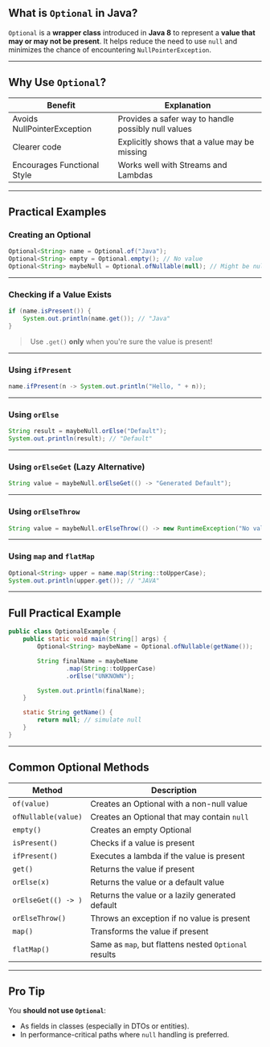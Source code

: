 ## What is `Optional` in Java?

`Optional` is a **wrapper class** introduced in **Java 8** to represent a **value that may or may not be present**. It helps reduce the need to use `null` and minimizes the chance of encountering `NullPointerException`.

---

##  Why Use `Optional`?

| Benefit                     | Explanation                                         |
| --------------------------- | --------------------------------------------------- |
|  Avoids NullPointerException | Provides a safer way to handle possibly null values |
|  Clearer code               | Explicitly shows that a value may be missing        |
|  Encourages Functional Style | Works well with Streams and Lambdas                 |

---

##  Practical Examples

###  Creating an Optional

```java
Optional<String> name = Optional.of("Java");
Optional<String> empty = Optional.empty(); // No value
Optional<String> maybeNull = Optional.ofNullable(null); // Might be null
```

---

###  Checking if a Value Exists

```java
if (name.isPresent()) {
    System.out.println(name.get()); // "Java"
}
```

> ️ Use `.get()` **only** when you're sure the value is present!

---

###  Using `ifPresent`

```java
name.ifPresent(n -> System.out.println("Hello, " + n));
```

---

###  Using `orElse`

```java
String result = maybeNull.orElse("Default");
System.out.println(result); // "Default"
```

---

###  Using `orElseGet` (Lazy Alternative)

```java
String value = maybeNull.orElseGet(() -> "Generated Default");
```

---

###  Using `orElseThrow`

```java
String value = maybeNull.orElseThrow(() -> new RuntimeException("No value"));
```

---

###  Using `map` and `flatMap`

```java
Optional<String> upper = name.map(String::toUpperCase);
System.out.println(upper.get()); // "JAVA"
```

---

##  Full Practical Example

```java
public class OptionalExample {
    public static void main(String[] args) {
        Optional<String> maybeName = Optional.ofNullable(getName());

        String finalName = maybeName
                .map(String::toUpperCase)
                .orElse("UNKNOWN");

        System.out.println(finalName);
    }

    static String getName() {
        return null; // simulate null
    }
}
```

---

##  Common Optional Methods

| Method              | Description                                           |
| ------------------- | ----------------------------------------------------- |
| `of(value)`         | Creates an Optional with a non-null value             |
| `ofNullable(value)` | Creates an Optional that may contain `null`           |
| `empty()`           | Creates an empty Optional                             |
| `isPresent()`       | Checks if a value is present                          |
| `ifPresent()`       | Executes a lambda if the value is present             |
| `get()`             | Returns the value if present                          |
| `orElse(x)`         | Returns the value or a default value                  |
| `orElseGet(() -> )` | Returns the value or a lazily generated default       |
| `orElseThrow()`     | Throws an exception if no value is present            |
| `map()`             | Transforms the value if present                       |
| `flatMap()`         | Same as `map`, but flattens nested `Optional` results |

---

##  Pro Tip

You **should not use `Optional`**:

* As fields in classes (especially in DTOs or entities).
* In performance-critical paths where `null` handling is preferred.
